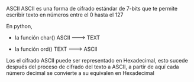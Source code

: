 ASCII
ASCII es una forma de cifrado estándar de 7-bits que te permite escribir texto en números entre el 0 hasta el 127

En python, 
*  la función char() 
ASCII  ---> TEXT

*  la función ord()
TEXT ---> ASCII

Los el cifrado ASCII puede ser representado en Hexadecimal, esto sucede después del proceso de cifrado del texto a ASCII, a partir de aquí cada número decimal se convierte a su equivalen en Hexadecimal 
